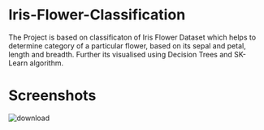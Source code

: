 # Iris-Flower-Classification
The Project is based on classificaton of Iris Flower Dataset which helps to determine category of a particular flower, based on its sepal and petal, length and breadth. Further its visualised using Decision Trees and SK-Learn algorithm.

# Screenshots
![download](https://user-images.githubusercontent.com/91252061/134481554-d5c515c8-3a5a-4acb-9552-9ab16397712f.png)
